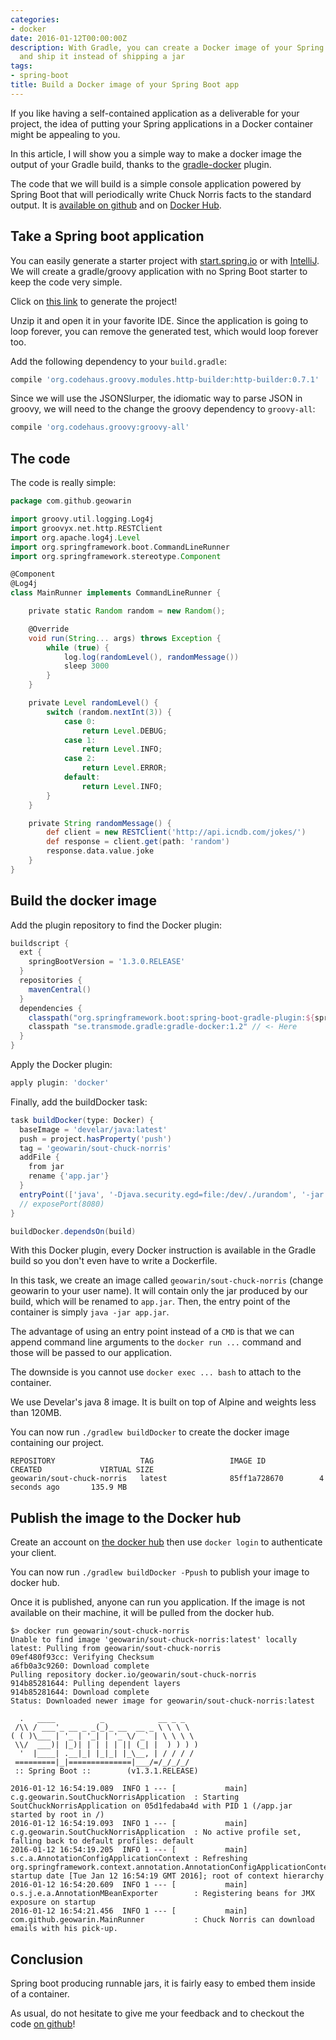 ```yaml
---
categories:
- docker
date: 2016-01-12T00:00:00Z
description: With Gradle, you can create a Docker image of your Spring Boot application
  and ship it instead of shipping a jar
tags:
- spring-boot
title: Build a Docker image of your Spring Boot app
---
```


If you like having a self-contained application as a deliverable
for your project, the idea of putting your Spring applications in a Docker
container might be appealing to you.

In this article, I will show you a simple way to make a docker image the output
of your Gradle build, thanks to the [gradle-docker](https://github.com/Transmode/gradle-docker) plugin.

The code that we will build is a simple console application powered by Spring Boot
that will periodically write Chuck Norris facts to the standard output.
It is [available on github](https://github.com/geowarin/sout-chuck-norris) and on [Docker Hub](https://hub.docker.com/r/geowarin/sout-chuck-norris/).

## Take a Spring boot application

You can easily generate a starter project with [start.spring.io](http://start.spring.io/)
or with [IntelliJ](https://www.jetbrains.com/idea/help/creating-spring-boot-projects.html).
We will create a gradle/groovy application with no Spring Boot starter to keep the code very simple.

Click on [this link](https://start.spring.io/#!type=gradle-project&language=groovy&groupId=com.github.geowarin&artifactId=sout-chuck-norris) to generate the project!

Unzip it and open it in your favorite IDE.
Since the application is going to loop forever, you can remove the generated test, which
would loop forever too.

Add the following dependency to your `build.gradle`:

```groovy
compile 'org.codehaus.groovy.modules.http-builder:http-builder:0.7.1'
```

Since we will use the JSONSlurper, the idiomatic way to parse JSON in groovy, we will need
to the change the groovy dependency to `groovy-all`:

```groovy
compile 'org.codehaus.groovy:groovy-all'
```

## The code

The code is really simple:

```groovy
package com.github.geowarin

import groovy.util.logging.Log4j
import groovyx.net.http.RESTClient
import org.apache.log4j.Level
import org.springframework.boot.CommandLineRunner
import org.springframework.stereotype.Component

@Component
@Log4j
class MainRunner implements CommandLineRunner {

    private static Random random = new Random();

    @Override
    void run(String... args) throws Exception {
        while (true) {
            log.log(randomLevel(), randomMessage())
            sleep 3000
        }
    }

    private Level randomLevel() {
        switch (random.nextInt(3)) {
            case 0:
                return Level.DEBUG;
            case 1:
                return Level.INFO;
            case 2:
                return Level.ERROR;
            default:
                return Level.INFO;
        }
    }

    private String randomMessage() {
        def client = new RESTClient('http://api.icndb.com/jokes/')
        def response = client.get(path: 'random')
        response.data.value.joke
    }
}
```

## Build the docker image

Add the plugin repository to find the Docker plugin:

```groovy
buildscript {
  ext {
    springBootVersion = '1.3.0.RELEASE'
  }
  repositories {
    mavenCentral()
  }
  dependencies {
    classpath("org.springframework.boot:spring-boot-gradle-plugin:${springBootVersion}")
    classpath "se.transmode.gradle:gradle-docker:1.2" // <- Here
  }
}
```

Apply the Docker plugin:

```groovy
apply plugin: 'docker'
```

Finally, add the buildDocker task:

```groovy
task buildDocker(type: Docker) {
  baseImage = 'develar/java:latest'
  push = project.hasProperty('push')
  tag = 'geowarin/sout-chuck-norris'
  addFile {
    from jar
    rename {'app.jar'}
  }
  entryPoint(['java', '-Djava.security.egd=file:/dev/./urandom', '-jar', '/app.jar'])
  // exposePort(8080)
}

buildDocker.dependsOn(build)
```

With this Docker plugin, every Docker instruction is available in the Gradle build
so you don't even have to write a Dockerfile.

In this task, we create an image called `geowarin/sout-chuck-norris` (change geowarin to
your user name).
It will contain only the jar produced by our build, which will be renamed to `app.jar`.
Then, the entry point of the container is simply `java -jar app.jar`.

The advantage of using an entry point instead of a `CMD` is that we can append command
line arguments to the `docker run ...` command and those will be passed to our application.

The downside is you cannot use `docker exec ... bash` to attach to the container.

We use Develar's java 8 image. It is built on top of Alpine and weights less than
120MB.

You can now run `./gradlew buildDocker` to create the docker image containing
our project.

```
REPOSITORY                   TAG                 IMAGE ID            CREATED             VIRTUAL SIZE
geowarin/sout-chuck-norris   latest              85ff1a728670        4 seconds ago       135.9 MB

```

## Publish the image to the Docker hub

Create an account on [the docker hub](https://hub.docker.com/) then use
`docker login` to authenticate your client.

You can now run `./gradlew buildDocker -Ppush` to publish your image to docker
hub.

Once it is published, anyone can run you application.
If the image is not available on their machine, it will be pulled from the docker hub.

```
$> docker run geowarin/sout-chuck-norris
Unable to find image 'geowarin/sout-chuck-norris:latest' locally
latest: Pulling from geowarin/sout-chuck-norris
09ef480f93cc: Verifying Checksum
a6fb0a3c9260: Download complete
Pulling repository docker.io/geowarin/sout-chuck-norris
914b85281644: Pulling dependent layers
914b85281644: Download complete
Status: Downloaded newer image for geowarin/sout-chuck-norris:latest

  .   ____          _            __ _ _
 /\\ / ___'_ __ _ _(_)_ __  __ _ \ \ \ \
( ( )\___ | '_ | '_| | '_ \/ _` | \ \ \ \
 \\/  ___)| |_)| | | | | || (_| |  ) ) ) )
  '  |____| .__|_| |_|_| |_\__, | / / / /
 =========|_|==============|___/=/_/_/_/
 :: Spring Boot ::        (v1.3.1.RELEASE)

2016-01-12 16:54:19.089  INFO 1 --- [           main] c.g.geowarin.SoutChuckNorrisApplication  : Starting SoutChuckNorrisApplication on 05d1fedaba4d with PID 1 (/app.jar started by root in /)
2016-01-12 16:54:19.093  INFO 1 --- [           main] c.g.geowarin.SoutChuckNorrisApplication  : No active profile set, falling back to default profiles: default
2016-01-12 16:54:19.205  INFO 1 --- [           main] s.c.a.AnnotationConfigApplicationContext : Refreshing org.springframework.context.annotation.AnnotationConfigApplicationContext@4533542a: startup date [Tue Jan 12 16:54:19 GMT 2016]; root of context hierarchy
2016-01-12 16:54:20.609  INFO 1 --- [           main] o.s.j.e.a.AnnotationMBeanExporter        : Registering beans for JMX exposure on startup
2016-01-12 16:54:21.456  INFO 1 --- [           main] com.github.geowarin.MainRunner           : Chuck Norris can download emails with his pick-up.
```

## Conclusion

Spring boot producing runnable jars, it is fairly easy to embed them inside
of a container.

As usual, do not hesitate to give me your feedback and to checkout the code
[on github](https://github.com/geowarin/sout-chuck-norris)!

